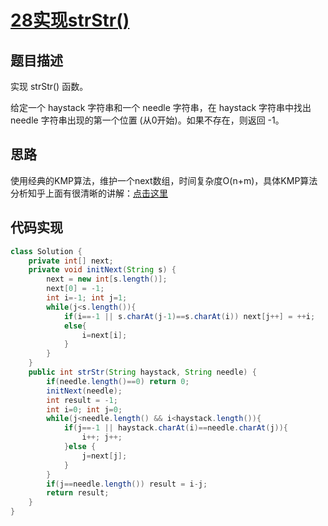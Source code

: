 # [28实现strStr()][title]
## 题目描述
实现 strStr() 函数。

给定一个 haystack 字符串和一个 needle 字符串，在 haystack 字符串中找出 needle 字符串出现的第一个位置 (从0开始)。如果不存在，则返回  -1。
## 思路
使用经典的KMP算法，维护一个next数组，时间复杂度O(n+m)，具体KMP算法分析知乎上面有很清晰的讲解：[点击这里](https://www.zhihu.com/question/21923021/answer/281346746)
## 代码实现
```java
class Solution {
    private int[] next;
    private void initNext(String s) {
        next = new int[s.length()];
        next[0] = -1;
        int i=-1; int j=1;
        while(j<s.length()){
            if(i==-1 || s.charAt(j-1)==s.charAt(i)) next[j++] = ++i;
            else{
                i=next[i];
            }
        }
    }
    public int strStr(String haystack, String needle) {
        if(needle.length()==0) return 0;
        initNext(needle);
        int result = -1;
        int i=0; int j=0;
        while(j<needle.length() && i<haystack.length()){
            if(j==-1 || haystack.charAt(i)==needle.charAt(j)){
                i++; j++;
            }else {
                j=next[j];
            }
        }
        if(j==needle.length()) result = i-j;
        return result;
    }
}
```
[title]:https://leetcode-cn.com/problems/implement-strstr/
